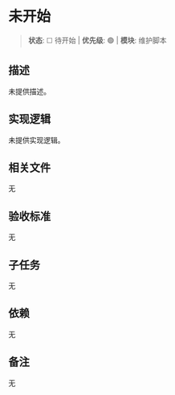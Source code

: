 # 未开始

> **状态**: ☐ 待开始 | **优先级**: 🟢 | **模块**: 维护脚本

## 描述
未提供描述。

## 实现逻辑
未提供实现逻辑。

## 相关文件
无

## 验收标准
无

## 子任务
无

## 依赖
无

## 备注
无